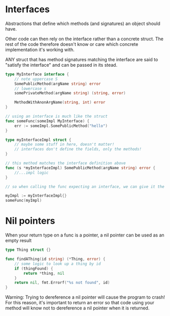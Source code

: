 # Interfaces

Abstractions that define which methods (and signatures) an object should have.

Other code can then rely on the interface rather than a concrete struct.
The rest of the code therefore doesn't know or care which concrete implementation it's working with.

ANY struct that has method signatures matching the interface are said to "satisfy the interface" and can be passed in its stead.

```go
type MyInterface interface {
	// note uppercase S
	SomePublicMethod(argName string) error
	// lowercase s
	somePrivateMethod(argName string) (string, error)

	MethodWithAnonArgName(string, int) error
}

// using an interface is much like the struct
func someFunc(someImpl MyInterface) {
	err := someImpl.SomePublicMethod("hello")
}

type myInterfaceImpl struct {
	// maybe some stuff in here, doesn't matter!
	// interfaces don't define the fields, only the methods!
}

// this method matches the interface definition above
func (s *myInterfaceImpl) SomePublicMethod(argName string) error {
	//...impl logic
}

// so when calling the func expecting an interface, we can give it the implementation

myImpl := myInterfaceImpl{}
someFunc(myImpl)
```

# Nil pointers
When your return type on a func is a pointer, a nil pointer can be used
as an empty result
```go
type Thing struct {}

func findAThing(id string) (*Thing, error) {
	// some logic to look up a thing by id
	if (thingFound) {
		return *thing, nil
	}
	return nil, fmt.Errorf("%s not found", id)
}
```
Warning: Trying to dereference a nil pointer will cause the program to crash!
For this reason, it's important to return an error so that code using
your method will know not to dereference a nil pointer when it is returned.